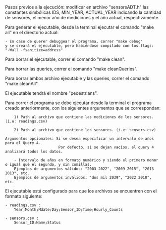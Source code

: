 
Pasos previos a la ejecución: modificar en archivo "sensorsADT.h" las constantes simbólicas IDS, MIN_YEAR, ACTUAL_YEAR indicando la cantidad de sensores, el menor año de mediciones y el año actual, respectivamente.

Para generar el ejecutable, desde la terminal ejecutar el comando "make all" en el directorio actual:

	- En caso de querer debuggear el programa, correr "make debug"
	y se creará el ejecutable, pero habiéndose compilado con los flags:
	"-Wall -fsanitize=address"
	
Para borrar el ejecutable, correr el comando "make clean".

Para borrar las queries, correr el comando "make cleanQueries".

Para borrar ambos archivo ejecutable y las queries, correr el comando "make cleanAll".

El ejecutable tendrá el nombre "pedestrians".

Para correr el programa se debe ejecutar desde la terminal el programa creado anteriormente, con los siguientes
argumentos que se correspondan:

		1) Path al archivo que contiene las mediciones de los sensores. (i.e: readings.csv)
		
		2) Path al archivo que contiene los sensores. (i.e: sensors.csv)
		
	Argumentos opcionales: Si se desea especificar un intervalo de años para el Query 4.
							Por defecto, si se dejan vacíos, el query 4 analizará todos los datos.
	
		- Intervalo de años en formato numérico y siendo el primero menor o igual que el segundo, y sin comillas.
		Ejemplos de argumentos válidos: "2003 2022", "2009 2015", "2013 2013", etc.
		Ejemplos de argumentos inválidos: "dos mil 2039", "2022 2010", etc.
		
El ejecutable está configurado para que los archivos se encuentren con el formato siguiente:

	- readings.csv :
		Year;Month;Mdate;Day;Sensor_ID;Time;Hourly_Counts
	
	- sensors.csv :
		Sensor_ID;Name;Status
		
